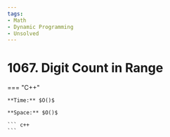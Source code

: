 ```yaml
---
tags:
- Math
- Dynamic Programming
- Unsolved
---
```



# 1067. Digit Count in Range

=== "C++"

    **Time:** $O()$

    **Space:** $O()$

    ``` c++
    ```